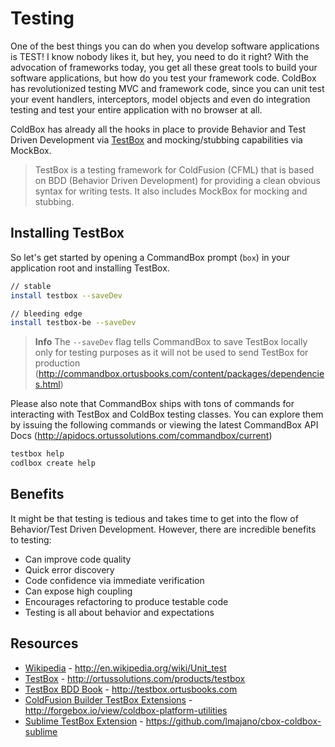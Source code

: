 # Testing

One of the best things you can do when you develop software applications is TEST! I know nobody likes it, but hey, you need to do it right? With the advocation of frameworks today, you get all these great tools to build your software applications, but how do you test your framework code. ColdBox has revolutionized testing MVC and framework code, since you can unit test your event handlers, interceptors, model objects and even do integration testing and test your entire application with no browser at all. 

ColdBox has already all the hooks in place to provide Behavior and Test Driven Development via [TestBox](http://www.ortussolutions.com/products/testbox) and mocking/stubbing capabilities via MockBox. 

> TestBox is a testing framework for ColdFusion (CFML) that is based on BDD (Behavior Driven Development) for providing a clean obvious syntax for writing tests. It also includes MockBox for mocking and stubbing.

## Installing TestBox
So let's get started by opening a CommandBox prompt (`box`) in your application root and installing TestBox.

```bash
// stable
install testbox --saveDev

// bleeding edge
install testbox-be --saveDev
```

> **Info** The `--saveDev` flag tells CommandBox to save TestBox locally only for testing purposes as it will not be used to send TestBox for production (http://commandbox.ortusbooks.com/content/packages/dependencies.html)

Please also note that CommandBox ships with tons of commands for interacting with TestBox and ColdBox testing classes.  You can explore them by issuing the following commands or viewing the latest CommandBox API Docs (http://apidocs.ortussolutions.com/commandbox/current)

```bash
testbox help
codlbox create help
```


## Benefits
It might be that testing is tedious and takes time to get into the flow of Behavior/Test Driven Development. However, there are incredible benefits to testing:

* Can improve code quality
* Quick error discovery
* Code confidence via immediate verification
* Can expose high coupling
* Encourages refactoring to produce testable code
* Testing is all about behavior and expectations

## Resources

* [Wikipedia](http://en.wikipedia.org/wiki/Unit_test) - http://en.wikipedia.org/wiki/Unit_test
* [TestBox](http://ortussolutions.com/products/testbox) - http://ortussolutions.com/products/testbox
* [TestBox BDD Book](http://testbox.ortusbooks.com) - http://testbox.ortusbooks.com
* [ColdFusion Builder TestBox Extensions](http://forgebox.io/view/coldbox-platform-utilities) - http://forgebox.io/view/coldbox-platform-utilities
* [Sublime TestBox Extension](https://github.com/lmajano/cbox-coldbox-sublime) - https://github.com/lmajano/cbox-coldbox-sublime